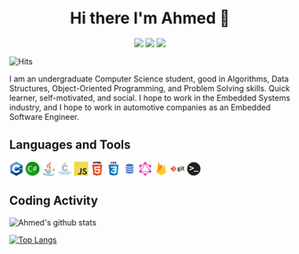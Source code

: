 
<h1 align="center">Hi there I'm Ahmed 👋</h1>

<p align="center">
    <a href="https://www.linkedin.com/in/ahmmohfat18/"><img src="https://img.shields.io/badge/linkedin-%230177B5?style=flat&logo=linkedin&logoColor=white"/></a>
    <a href="https://www.facebook.com/ahmmohfat18/"><img src="https://img.shields.io/badge/Facebook-3b5998?style=flat&logo=facebook&logoColor=white"/></a>
    <a href="https://dev.to/ahmmohfat18"><img src="https://img.shields.io/badge/DEV-%230A0A0A.svg?&style=flat-square&logo=DEV.to&logoColor=white"/></a>
</p>

![Hits](https://hitcounter.pythonanywhere.com/count/tag.svg?url=https%3A%2F%2Fgithub.com%2Fahmmohfat18%2Fhit-counter)

I am an undergraduate Computer Science student, good in Algorithms, Data Structures, Object-Oriented Programming, and Problem Solving skills. Quick learner, self-motivated, and social. I hope to work in the Embedded Systems industry, and I hope to work in automotive companies as an Embedded Software Engineer.

## Languages and Tools   

<code><img height="25" src="https://raw.githubusercontent.com/github/explore/80688e429a7d4ef2fca1e82350fe8e3517d3494d/topics/cpp/cpp.png"></code>
<code><img height="25" src="https://raw.githubusercontent.com/github/explore/80688e429a7d4ef2fca1e82350fe8e3517d3494d/topics/csharp/csharp.png"></code>
<code><img height="25" src="https://raw.githubusercontent.com/github/explore/80688e429a7d4ef2fca1e82350fe8e3517d3494d/topics/java/java.png"></code>
<code><img height="25" src="https://raw.githubusercontent.com/github/explore/80688e429a7d4ef2fca1e82350fe8e3517d3494d/topics/c/c.png"></code>
<code><img height="25" src="https://raw.githubusercontent.com/github/explore/80688e429a7d4ef2fca1e82350fe8e3517d3494d/topics/javascript/javascript.png"></code>
<code><img height="25" src="https://raw.githubusercontent.com/github/explore/80688e429a7d4ef2fca1e82350fe8e3517d3494d/topics/html/html.png"></code>
<code><img height="25" src="https://raw.githubusercontent.com/github/explore/80688e429a7d4ef2fca1e82350fe8e3517d3494d/topics/css/css.png"></code>
<code><img height="25" src="https://raw.githubusercontent.com/github/explore/80688e429a7d4ef2fca1e82350fe8e3517d3494d/topics/sql/sql.png"></code>
<code><img height="25" src="https://raw.githubusercontent.com/github/explore/5c058a388828bb5fde0bcafd4bc867b5bb3f26f3/topics/graphql/graphql.png"></code>
<code><img height="25" src="https://raw.githubusercontent.com/github/explore/80688e429a7d4ef2fca1e82350fe8e3517d3494d/topics/firebase/firebase.png"></code>
<code><img height="25" src="https://raw.githubusercontent.com/github/explore/80688e429a7d4ef2fca1e82350fe8e3517d3494d/topics/git/git.png"></code>
<code><img height="25" src="https://raw.githubusercontent.com/github/explore/80688e429a7d4ef2fca1e82350fe8e3517d3494d/topics/terminal/terminal.png"></code>

## Coding Activity

![Ahmed's github stats](https://github-readme-stats.vercel.app/api?username=ahmmohfat18&show_icons=true&hide_border=true)

[![Top Langs](https://github-readme-stats.vercel.app/api/top-langs/?username=ahmmohfat18&langs_count=8)](https://github.com/anuraghazra/github-readme-stats)